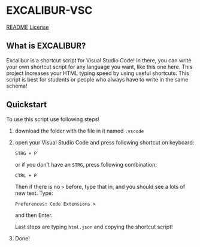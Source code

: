 # EXCALIBUR-VSC

[README](README.md)
[License](LICENSE)

## What is EXCALIBUR?

Excalibur is a shortcut script for Visual Studio Code!
In there, you can write your own shortcut script for any language you want, like this one here.
This project increases your HTML typing speed by using useful shortcuts.
This script is best for students or people who always have to write in the same schema!


## Quickstart

To use this script use following steps!

1. download the folder with the file in it named `.vscode`

2. open your Visual Studio Code and press following shortcut on keyboard:

    ```shell
    STRG + P
    ```

    or if you don't have an `STRG`, press following combination:

    ```shell
    CTRL + P
    ```

     Then if there is no `>` before, type that in, and you should see a lots of new text. Type:

    ```shell
    Preferences: Code Extensions >
    ``` 

    and then Enter. 

    Last steps are typing `html.json` and copying the shortcut script!

3. Done!
